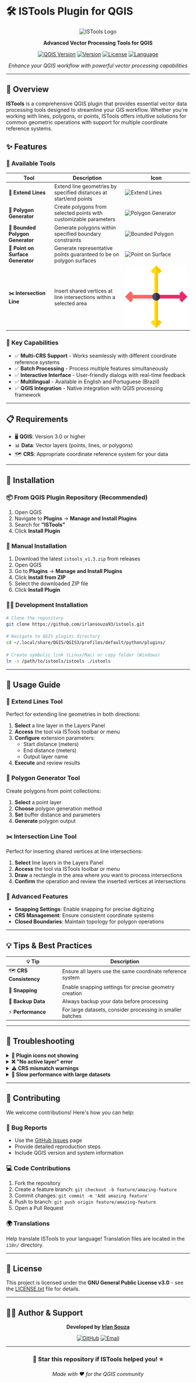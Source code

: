 # 🛠️ ISTools Plugin for QGIS

<div align="center">

![ISTools Logo](icon_istools.png)

**Advanced Vector Processing Tools for QGIS**

[![QGIS Version](https://img.shields.io/badge/QGIS-3.0+-brightgreen.svg)](https://qgis.org)
[![Version](https://img.shields.io/badge/Version-1.3-blue.svg)](https://github.com/irlansouza93/istools)
[![License](https://img.shields.io/badge/License-GPL--3.0-red.svg)](LICENSE.txt)
[![Language](https://img.shields.io/badge/Language-Python-yellow.svg)](https://python.org)

*Enhance your QGIS workflow with powerful vector processing capabilities*

</div>

---

## 🌟 Overview

**ISTools** is a comprehensive QGIS plugin that provides essential vector data processing tools designed to streamline your GIS workflow. Whether you're working with lines, polygons, or points, ISTools offers intuitive solutions for common geometric operations with support for multiple coordinate reference systems.

## ✨ Features

### 🔧 Available Tools

| Tool | Description | Icon |
|------|-------------|------|
| **🔗 Extend Lines** | Extend line geometries by specified distances at start/end points | ![Extend Lines](icon_extend_lines.png) |
| **📐 Polygon Generator** | Create polygons from selected points with customizable parameters | ![Polygon Generator](icon_polygon_generator.png) |
| **🎯 Bounded Polygon Generator** | Generate polygons within specified boundary constraints | ![Bounded Polygon](icon_bounded_polygon_generator.png) |
| **📍 Point on Surface Generator** | Generate representative points guaranteed to be on polygon surfaces | ![Point on Surface](icon_point_on_surface_generator.png) |
| **✂️ Intersection Line** | Insert shared vertices at line intersections within a selected area | ![Intersection Line](icon_intersection_line.png) |

### 🚀 Key Capabilities

- ✅ **Multi-CRS Support** - Works seamlessly with different coordinate reference systems
- ✅ **Batch Processing** - Process multiple features simultaneously
- ✅ **Interactive Interface** - User-friendly dialogs with real-time feedback
- ✅ **Multilingual** - Available in English and Portuguese (Brazil)
- ✅ **QGIS Integration** - Native integration with QGIS processing framework

---

## 📋 Requirements

- 🖥️ **QGIS**: Version 3.0 or higher
- 📊 **Data**: Vector layers (points, lines, or polygons)
- 🗺️ **CRS**: Appropriate coordinate reference system for your data

---

## 🔧 Installation

### 📦 From QGIS Plugin Repository (Recommended)

1. Open QGIS
2. Navigate to **Plugins** → **Manage and Install Plugins**
3. Search for **"ISTools"**
4. Click **Install Plugin**

### 📁 Manual Installation

1. Download the latest `istools_v1.3.zip` from releases
2. Open QGIS
3. Go to **Plugins** → **Manage and Install Plugins**
4. Click **Install from ZIP**
5. Select the downloaded ZIP file
6. Click **Install Plugin**

### 👨‍💻 Development Installation

```bash
# Clone the repository
git clone https://github.com/irlansouza93/istools.git

# Navigate to QGIS plugins directory
cd ~/.local/share/QGIS/QGIS3/profiles/default/python/plugins/

# Create symbolic link (Linux/Mac) or copy folder (Windows)
ln -s /path/to/istools/istools ./istools
```

---

## 🎯 Usage Guide

### 🔗 Extend Lines Tool

Perfect for extending line geometries in both directions:

1. **Select** a line layer in the Layers Panel
2. **Access** the tool via ISTools toolbar or menu
3. **Configure** extension parameters:
   - Start distance (meters)
   - End distance (meters)
   - Output layer name
4. **Execute** and review results

### 📐 Polygon Generator Tool

Create polygons from point collections:

1. **Select** a point layer
2. **Choose** polygon generation method
3. **Set** buffer distance and parameters
4. **Generate** polygon output

### ✂️ Intersection Line Tool

Perfect for inserting shared vertices at line intersections:

1. **Select** line layers in the Layers Panel
2. **Access** the tool via ISTools toolbar or menu
3. **Draw** a rectangle in the area where you want to process intersections
4. **Confirm** the operation and review the inserted vertices at intersections

### 🎯 Advanced Features

- **Snapping Settings**: Enable snapping for precise digitizing
- **CRS Management**: Ensure consistent coordinate systems
- **Closed Boundaries**: Maintain topology for polygon operations

---

## 💡 Tips & Best Practices

| 💡 **Tip** | **Description** |
|------------|-----------------|
| 🗺️ **CRS Consistency** | Ensure all layers use the same coordinate reference system |
| 🎯 **Snapping** | Enable snapping settings for precise geometry creation |
| 🔄 **Backup Data** | Always backup your data before processing |
| ⚡ **Performance** | For large datasets, consider processing in smaller batches |

---

## 🔧 Troubleshooting

<details>
<summary><strong>🚫 Plugin icons not showing</strong></summary>

**Solution**: Restart QGIS or refresh the interface via **View** → **Panels** → **Toolbars**
</details>

<details>
<summary><strong>❌ "No active layer" error</strong></summary>

**Solution**: Ensure you have selected an appropriate vector layer in the Layers Panel
</details>

<details>
<summary><strong>⚠️ CRS mismatch warnings</strong></summary>

**Solution**: Reproject layers to a common coordinate reference system before processing
</details>

<details>
<summary><strong>🐌 Slow performance with large datasets</strong></summary>

**Solution**: Process data in smaller chunks or consider using QGIS processing algorithms for batch operations
</details>

---

## 🤝 Contributing

We welcome contributions! Here's how you can help:

### 🐛 Bug Reports
- Use the [GitHub Issues](https://github.com/irlansouza93/istools/issues) page
- Provide detailed reproduction steps
- Include QGIS version and system information

### 💻 Code Contributions
1. Fork the repository
2. Create a feature branch: `git checkout -b feature/amazing-feature`
3. Commit changes: `git commit -m 'Add amazing feature'`
4. Push to branch: `git push origin feature/amazing-feature`
5. Open a Pull Request

### 🌍 Translations
Help translate ISTools to your language! Translation files are located in the `i18n/` directory.

---

## 📄 License

This project is licensed under the **GNU General Public License v3.0** - see the [LICENSE.txt](LICENSE.txt) file for details.

---

## 👨‍💻 Author & Support

<div align="center">

**Developed by [Irlan Souza](https://github.com/irlansouza93)**

[![GitHub](https://img.shields.io/badge/GitHub-irlansouza93-black.svg?logo=github)](https://github.com/irlansouza93)
[![Email](https://img.shields.io/badge/Email-Contact-blue.svg?logo=gmail)](mailto:irlansouza@example.com)

---

### 🌟 **Star this repository if ISTools helped you!** ⭐

*Made with ❤️ for the QGIS community*

</div>
